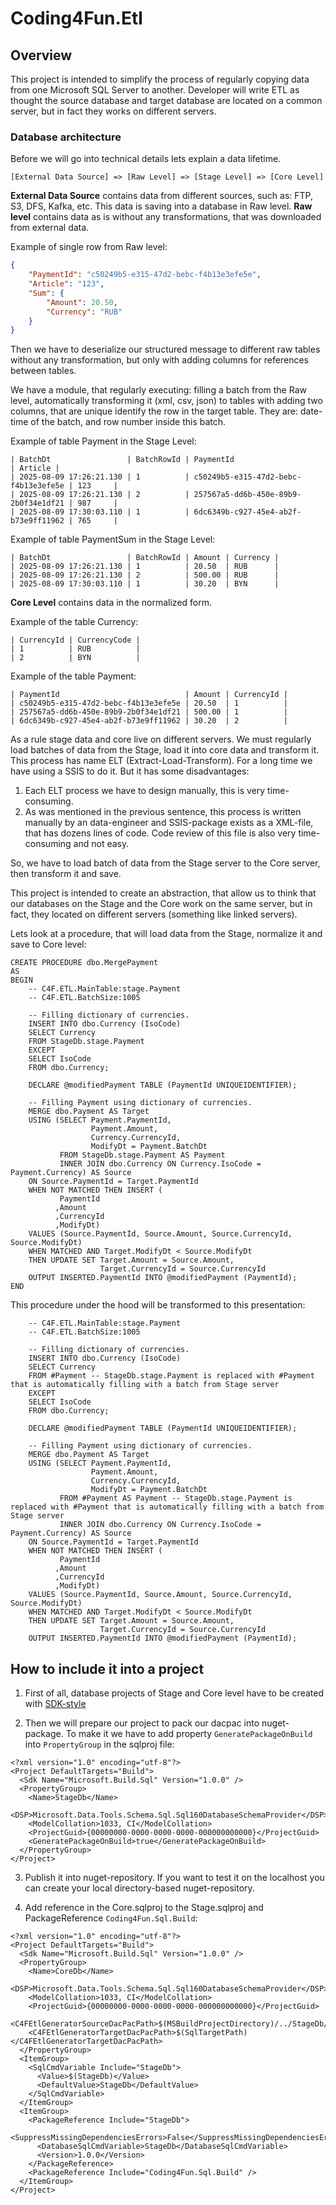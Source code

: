 # Coding4Fun.Etl

## Overview

This project is intended to simplify the process of regularly copying data from one Microsoft SQL Server to another. Developer will write ETL as thought the source database and target database are located on a common server, but in fact they works on different servers.

### Database architecture

Before we will go into technical details lets explain a data lifetime.

```
[External Data Source] => [Raw Level] => [Stage Level] => [Core Level]
```

**External Data Source** contains data from different sources, such as: FTP, S3, DFS, Kafka, etc. This data is saving into a database in Raw level. 
**Raw level** contains data as is without any transformations, that was downloaded from external data.

Example of single row from Raw level:
```json
{
    "PaymentId": "c50249b5-e315-47d2-bebc-f4b13e3efe5e",
    "Article": "123",
    "Sum": {
        "Amount": 20.50,
        "Currency": "RUB"
    }
}
```

Then we have to deserialize our structured message to different raw tables without any transformation, but only with adding columns for references between tables.

We have a module, that regularly executing: filling a batch from the Raw level, automatically transforming it (xml, csv, json) to tables with adding two columns, that are unique identify the row in the target table. They are: date-time of the batch, and row number inside this batch.  

Example of table Payment in the Stage Level:
```
| BatchDt                 | BatchRowId | PaymentId                            | Article |
| 2025-08-09 17:26:21.130 | 1          | c50249b5-e315-47d2-bebc-f4b13e3efe5e | 123     |
| 2025-08-09 17:26:21.130 | 2          | 257567a5-dd6b-450e-89b9-2b0f34e1df21 | 987     |
| 2025-08-09 17:30:03.110 | 1          | 6dc6349b-c927-45e4-ab2f-b73e9ff11962 | 765     |
```

Example of table PaymentSum in the Stage Level:
```
| BatchDt                 | BatchRowId | Amount | Currency |
| 2025-08-09 17:26:21.130 | 1          | 20.50  | RUB      |
| 2025-08-09 17:26:21.130 | 2          | 500.00 | RUB      |
| 2025-08-09 17:30:03.110 | 1          | 30.20  | BYN      |
```

**Core Level** contains data in the normalized form.

Example of the table Currency:
```
| CurrencyId | CurrencyCode |
| 1          | RUB          |
| 2          | BYN          |
```

Example of the table Payment:
```
| PaymentId                            | Amount | CurrencyId |
| c50249b5-e315-47d2-bebc-f4b13e3efe5e | 20.50  | 1          |
| 257567a5-dd6b-450e-89b9-2b0f34e1df21 | 500.00 | 1          |
| 6dc6349b-c927-45e4-ab2f-b73e9ff11962 | 30.20  | 2          |
```

As a rule stage data and core live on different servers. We must regularly load batches of data from the Stage, load it into core data and transform it.
This process has name ELT (Extract-Load-Transform). For a long time we have using a SSIS to do it. But it has some disadvantages:
1. Each ELT process we have to design manually, this is very time-consuming.
2. As was mentioned in the previous sentence, this process is written manually by an data-engineer and SSIS-package exists as a XML-file, that has dozens lines of code. Code review  of this file is also very time-consuming and not easy.

So, we have to load batch of data from the Stage server to the Core server, then transform it and save.

This project is intended to create an abstraction, that allow us to think that our databases on the Stage and the Core work on the same server, but in fact, they located on different servers (something like linked servers).

Lets look at a procedure, that will load data from the Stage, normalize it and save to Core level:
```
CREATE PROCEDURE dbo.MergePayment
AS
BEGIN
	-- C4F.ETL.MainTable:stage.Payment
	-- C4F.ETL.BatchSize:1005

    -- Filling dictionary of currencies.
	INSERT INTO dbo.Currency (IsoCode)
	SELECT Currency
	FROM StageDb.stage.Payment
	EXCEPT
	SELECT IsoCode
	FROM dbo.Currency;

	DECLARE @modifiedPayment TABLE (PaymentId UNIQUEIDENTIFIER);

    -- Filling Payment using dictionary of currencies.
	MERGE dbo.Payment AS Target
	USING (SELECT Payment.PaymentId,
				  Payment.Amount,
				  Currency.CurrencyId,
				  ModifyDt = Payment.BatchDt
		   FROM StageDb.stage.Payment AS Payment
		   INNER JOIN dbo.Currency ON Currency.IsoCode = Payment.Currency) AS Source
	ON Source.PaymentId = Target.PaymentId
	WHEN NOT MATCHED THEN INSERT (
		   PaymentId
		  ,Amount
		  ,CurrencyId
		  ,ModifyDt)
	VALUES (Source.PaymentId, Source.Amount, Source.CurrencyId, Source.ModifyDt)
	WHEN MATCHED AND Target.ModifyDt < Source.ModifyDt
	THEN UPDATE SET Target.Amount = Source.Amount,
					Target.CurrencyId = Source.CurrencyId
	OUTPUT INSERTED.PaymentId INTO @modifiedPayment (PaymentId);
END
```

This procedure under the hood will be transformed to this presentation:
```
	-- C4F.ETL.MainTable:stage.Payment
	-- C4F.ETL.BatchSize:1005

    -- Filling dictionary of currencies.
	INSERT INTO dbo.Currency (IsoCode)
	SELECT Currency
	FROM #Payment -- StageDb.stage.Payment is replaced with #Payment that is automatically filling with a batch from Stage server
	EXCEPT
	SELECT IsoCode
	FROM dbo.Currency;

	DECLARE @modifiedPayment TABLE (PaymentId UNIQUEIDENTIFIER);

    -- Filling Payment using dictionary of currencies.
	MERGE dbo.Payment AS Target
	USING (SELECT Payment.PaymentId,
				  Payment.Amount,
				  Currency.CurrencyId,
				  ModifyDt = Payment.BatchDt
		   FROM #Payment AS Payment -- StageDb.stage.Payment is replaced with #Payment that is automatically filling with a batch from Stage server
		   INNER JOIN dbo.Currency ON Currency.IsoCode = Payment.Currency) AS Source
	ON Source.PaymentId = Target.PaymentId
	WHEN NOT MATCHED THEN INSERT (
		   PaymentId
		  ,Amount
		  ,CurrencyId
		  ,ModifyDt)
	VALUES (Source.PaymentId, Source.Amount, Source.CurrencyId, Source.ModifyDt)
	WHEN MATCHED AND Target.ModifyDt < Source.ModifyDt
	THEN UPDATE SET Target.Amount = Source.Amount,
					Target.CurrencyId = Source.CurrencyId
	OUTPUT INSERTED.PaymentId INTO @modifiedPayment (PaymentId);
```

## How to include it into a project

1. First of all, database projects of Stage and Core level have to be created with [SDK-style](https://learn.microsoft.com/en-us/sql/tools/sql-database-projects/tutorials/create-deploy-sql-project?view=sql-server-ver17&pivots=sq1-visual-studio-sdk)

2. Then we will prepare our project to pack our dacpac into nuget-package. To make it we have to add property `GeneratePackageOnBuild` into `PropertyGroup` in the sqlproj file:
```
<?xml version="1.0" encoding="utf-8"?>
<Project DefaultTargets="Build">
  <Sdk Name="Microsoft.Build.Sql" Version="1.0.0" />
  <PropertyGroup>
    <Name>StageDb</Name>
    <DSP>Microsoft.Data.Tools.Schema.Sql.Sql160DatabaseSchemaProvider</DSP>
    <ModelCollation>1033, CI</ModelCollation>
    <ProjectGuid>{00000000-0000-0000-0000-000000000000}</ProjectGuid>
    <GeneratePackageOnBuild>true</GeneratePackageOnBuild>
  </PropertyGroup>
</Project>
``` 

3. Publish it into nuget-repository. If you want to test it on the localhost you can create your local directory-based nuget-repository. 

4. Add reference in the Core.sqlproj to the Stage.sqlproj and PackageReference `Coding4Fun.Sql.Build`:
```
<?xml version="1.0" encoding="utf-8"?>
<Project DefaultTargets="Build">
  <Sdk Name="Microsoft.Build.Sql" Version="1.0.0" />
  <PropertyGroup>
    <Name>CoreDb</Name>
    <DSP>Microsoft.Data.Tools.Schema.Sql.Sql160DatabaseSchemaProvider</DSP>
    <ModelCollation>1033, CI</ModelCollation>
    <ProjectGuid>{00000000-0000-0000-0000-000000000000}</ProjectGuid>
    <C4FEtlGeneratorSourceDacPacPath>$(MSBuildProjectDirectory)/../StageDb/bin/$(Configuration)/StageDb.dacpac</C4FEtlGeneratorSourceDacPacPath>
    <C4FEtlGeneratorTargetDacPacPath>$(SqlTargetPath)</C4FEtlGeneratorTargetDacPacPath>
  </PropertyGroup>
  <ItemGroup>
    <SqlCmdVariable Include="StageDb">
      <Value>$(StageDb)</Value>
      <DefaultValue>StageDb</DefaultValue>
    </SqlCmdVariable>
  </ItemGroup>
  <ItemGroup>
    <PackageReference Include="StageDb">
      <SuppressMissingDependenciesErrors>False</SuppressMissingDependenciesErrors>
      <DatabaseSqlCmdVariable>StageDb</DatabaseSqlCmdVariable>
      <Version>1.0.0</Version>
    </PackageReference>
    <PackageReference Include="Coding4Fun.Sql.Build" />
  </ItemGroup>
</Project>
```